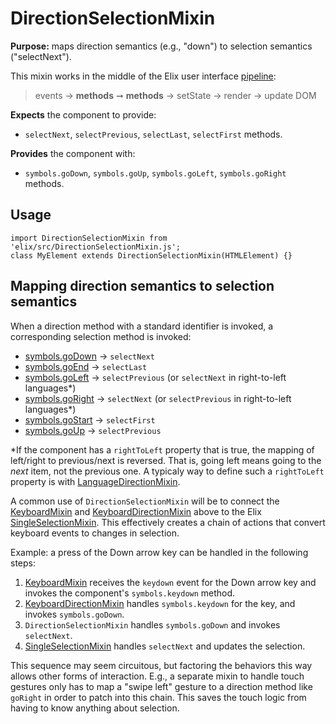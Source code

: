 # DirectionSelectionMixin

**Purpose:** maps direction semantics (e.g., "down") to selection semantics
("selectNext").

This mixin works in the middle of the Elix user interface [pipeline](pipeline):

> events → **methods** ➞ **methods** → setState → render → update DOM

**Expects** the component to provide:
* `selectNext`, `selectPrevious`, `selectLast`, `selectFirst` methods.

**Provides** the component with:
* `symbols.goDown`, `symbols.goUp`, `symbols.goLeft`, `symbols.goRight` methods. 


## Usage

    import DirectionSelectionMixin from 'elix/src/DirectionSelectionMixin.js';
    class MyElement extends DirectionSelectionMixin(HTMLElement) {}


## Mapping direction semantics to selection semantics

When a direction method with a standard identifier is invoked, a corresponding
selection method is invoked:

* [symbols.goDown](symbols#goDown) → `selectNext`
* [symbols.goEnd](symbols#goEnd) → `selectLast`
* [symbols.goLeft](symbols#goLeft) → `selectPrevious` (or `selectNext` in right-to-left languages*)
* [symbols.goRight](symbols#goRight) → `selectNext` (or `selectPrevious` in right-to-left languages*)
* [symbols.goStart](symbols#goStart) → `selectFirst`
* [symbols.goUp](symbols#goUp) → `selectPrevious`

*If the component has a `rightToLeft` property that is true, the mapping of left/right to previous/next is reversed. That is, going left means going to the _next_ item, not the previous one. A typicaly way to define such a `rightToLeft` property is with [LanguageDirectionMixin](LanguageDirectionMixin).

A common use of `DirectionSelectionMixin` will be to connect the [KeyboardMixin](KeyboardMixin) and [KeyboardDirectionMixin](KeyboardDirectionMixin) above to the Elix [SingleSelectionMixin](SingleSelectionMixin). This effectively creates a chain of actions that convert keyboard events to changes in selection.

Example: a press of the Down arrow key can be handled in the following steps:

1. [KeyboardMixin](KeyboardMixin) receives the `keydown` event for the Down arrow key and
   invokes the component's `symbols.keydown` method.
2. [KeyboardDirectionMixin](KeyboardDirectionMixin) handles `symbols.keydown` for the key, and invokes
   `symbols.goDown`.
3. `DirectionSelectionMixin` handles `symbols.goDown` and invokes `selectNext`.
4. [SingleSelectionMixin](SingleSelectionMixin) handles `selectNext` and updates the selection.

This sequence may seem circuitous, but factoring the behaviors this way allows other forms of interaction. E.g., a separate mixin to handle touch gestures only has to map a "swipe left" gesture to a direction method like `goRight` in order to patch into this chain. This saves the touch logic from having to know anything about selection.
